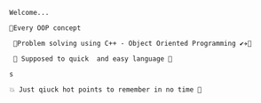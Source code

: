     Welcome...
    
    🎈Every OOP concept
 
     💯Problem solving using C++ - Object Oriented Programming ✔✈🙂
    
     🍊 Supposed to quick  and easy language 🥭

    s

    💥 Just qiuck hot points to remember in no time 🥇 

    